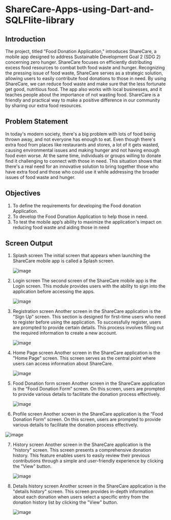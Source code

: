 # ShareCare-Apps-using-Dart-and-SQLFlite-library

## Introduction 

The project, titled "Food Donation Application," introduces ShareCare, a mobile app designed to address Sustainable Development Goal 2 (SDG 2) concerning zero hunger. ShareCare focuses on efficiently distributing excess food resources to combat both food waste and hunger. Recognizing the pressing issue of food waste, ShareCare serves as a strategic solution, allowing users to easily contribute food donations to those in need. By using ShareCare, we can reduce food waste and make sure that the less fortunate get good, nutritious food. The app also works with local businesses, and it teaches people about the importance of not wasting food. ShareCare is a friendly and practical way to make a positive difference in our community by sharing our extra food resources.

## Problem Statement
In today's modern society, there's a big problem with lots of food being thrown away, and not everyone has enough to eat. Even though there's extra food from places like restaurants and stores, a lot of it gets wasted, causing environmental issues and making hunger and not having enough food even worse. At the same time, individuals or groups willing to donate find it challenging to connect with those in need. This situation shows that there's a real need for an innovative solution to bring together those who have extra food and those who could use it while addressing the broader issues of food waste and hunger.

## Objectives
1. To define the requirements for developing the Food donation Application.
2. To develop the Food Donation Application to help those in need.
3. To test the mobile app’s ability to maximize the application's impact on reducing food waste and aiding those in need

## Screen Output
1. Splash screen
   The initial screen that appears when launching the ShareCare mobile app is called a Splash screen.

   ![image](https://github.com/Azieyati/ShareCare-Apps-using-Dart-and-SQLFlite-library/assets/156404474/04c7b968-28eb-4c45-9aa2-867fed590a8a)


2. Login screen
   The second screen of the ShareCare mobile app is the Login screen. This module provides users with the ability to sign into the application before accessing the apps.

   ![image](https://github.com/Azieyati/ShareCare-Apps-using-Dart-and-SQLFlite-library/assets/156404474/6f6546ee-8bd2-4263-8c31-f46553fc55b4)

3. Registration screen
   Another screen in the ShareCare application is the "Sign Up" screen. This section is designed for first-time users who need to register before using the application. To successfully register, users are prompted to provide certain details. This process involves filling out the required information to create a new account.

   ![image](https://github.com/Azieyati/ShareCare-Apps-using-Dart-and-SQLFlite-library/assets/156404474/1f3a9507-4f4c-4efa-8720-17c225b00acf)

4. Home Page screen
   Another screen in the ShareCare application is the "Home Page" screen. This screen serves as the central point where users can access information about ShareCare.

   ![image](https://github.com/Azieyati/ShareCare-Apps-using-Dart-and-SQLFlite-library/assets/156404474/75cd41d1-540a-4c35-8f9f-8d4be423cd4b)

5. Food Donation form screen
   Another screen in the ShareCare application is the “Food Donation Form” screen. On this screen, users are prompted to provide various details to facilitate the donation process effectively.

   ![image](https://github.com/Azieyati/ShareCare-Apps-using-Dart-and-SQLFlite-library/assets/156404474/8e0f42c8-3050-471f-a323-aeec8873fea8)


6. Profile screen
   Another screen in the ShareCare application is the “Food Donation Form” screen. On this screen, users are prompted to provide various details to facilitate the donation process effectively.

  ![image](https://github.com/Azieyati/ShareCare-Apps-using-Dart-and-SQLFlite-library/assets/156404474/5e018f77-2118-44a3-a097-19acdbf9557a)

7. History screen
   Another screen in the ShareCare application is the "history" screen. This screen presents a comprehensive donation history. This feature enables users to easily review their previous contributions through a simple and user-friendly experience by clicking the "View" button.

   ![image](https://github.com/Azieyati/ShareCare-Apps-using-Dart-and-SQLFlite-library/assets/156404474/bef07ad9-c2e3-4729-9c26-927c30fed15f)

8. Details history screen
    Another screen in the ShareCare application is the "details history" screen. This screen provides in-depth information about each donation when users select a specific entry from the donation history list by clicking the "View" button.

   ![image](https://github.com/Azieyati/ShareCare-Apps-using-Dart-and-SQLFlite-library/assets/156404474/5637b826-7e04-43aa-a0ae-2430fe1ae3ce)
